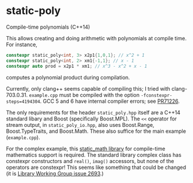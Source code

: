 # static-poly
Compile-time polynomials (C++14)

This allows creating and doing arithmetic with polynomials at compile time.
For instance,

```C++
constexpr static_poly<int, 3> x2p1{1,0,1}; // x^2 + 1
constexpr static_poly<int, 2> xm1{-1,1}; // x - 1
constexpr auto prod = x2p1 * xm1; // x^3 - x^2 + x - 1
```

computes a polynomial product during compilation.

Currently, only clang++ seems capable of compiling this; I tried with
clang-703.0.31.  `example.cpp` must be compiled with the option
`-fconstexpr-steps=4194304`.  GCC 5 and 6 have internal compiler errors;
see [PR71226](https://gcc.gnu.org/bugzilla/show_bug.cgi?id=71226).

The only requirements for the header `static_poly.hpp` itself are a C++14
standard libary and Boost (specifically  Boost.MPL).  The `<<` operator for
stream output, in `static_poly_io.hpp`, also uses Boost.Range,
Boost.TypeTraits, and Boost.Math.  These also suffice for the main example
(`example.cpp`).

For the complex example, this [static_math library](https://github.com/kundor/static_math)
for compile-time mathematics support is required.  The standard library complex
class has constexpr constructors and `real()`, `imag()` accessors, but none of
the operators are constexpr!  This seems like something that could be changed
(it is [Library Working Group issue 2693](https://cplusplus.github.io/LWG/lwg-active.html#2693).)
